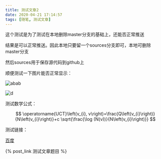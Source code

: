 ```yaml
---
title: 测试文章2
date: 2020-04-21 17:14:57
tags: [随笔, 测试文章]
---
```


这个测试是为了测试在本地删除master分支的基础上，还能否正常推送

结果是可以正常推送。因此本地只要留一个sources分支即可，本地可删除master分支

然后sources用于保存源代码到github上

顺便测试一下图片能否正常显示：

<!--more-->

![abab](https://cdn.jsdelivr.net/gh/ysl970629/public_picture_bed_01@latest//img/20200421172021.png)

![d](https://cdn.jsdelivr.net/gh/ysl970629/public_picture_bed_01@latest//img/00头像.jpg)

测试数学公式：

$$
\operatorname{UCT}\left(v_{i}, v\right)=\frac{Q\left(v_{i}\right)}{N\left(v_{i}\right)}+c \sqrt{\frac{\log (N(v))}{N\left(v_{i}\right)}}
$$

测试链接：

[百度](http://www.baidu.com) 

{% post_link 测试文章题目 %}

